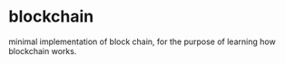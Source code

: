# blockchain

minimal implementation of block chain, for the purpose of learning how blockchain works.
